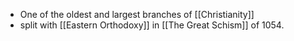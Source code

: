 - One of the oldest and largest branches of [[Christianity]]
- split with [[Eastern Orthodoxy]] in [[The Great Schism]] of 1054.
